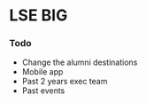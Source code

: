 # LSE BIG

### Todo

- Change the alumni destinations
- Mobile app
- Past 2 years exec team
- Past events
